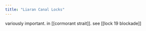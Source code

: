 ```yaml
---
title: "Liaran Canal Locks"
---
```


variously important. in [[cormorant strait]]. see [[lock 19 blockade]]
